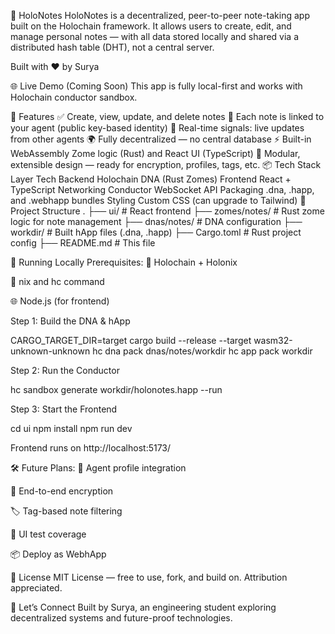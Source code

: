 📝 HoloNotes
HoloNotes is a decentralized, peer-to-peer note-taking app built on the Holochain framework. It allows users to create, edit, and manage personal notes — with all data stored locally and shared via a distributed hash table (DHT), not a central server.

Built with ❤️ by Surya

🌐 Live Demo (Coming Soon)
This app is fully local-first and works with Holochain conductor sandbox.

🚀 Features
✅ Create, view, update, and delete notes
🔐 Each note is linked to your agent (public key-based identity)
📡 Real-time signals: live updates from other agents
🌍 Fully decentralized — no central database
⚡ Built-in WebAssembly Zome logic (Rust) and React UI (TypeScript)
🧩 Modular, extensible design — ready for encryption, profiles, tags, etc.
📦 Tech Stack
Layer	Tech
Backend	Holochain DNA (Rust Zomes)
Frontend	React + TypeScript
Networking	Conductor WebSocket API
Packaging	.dna, .happ, and .webhapp bundles
Styling	Custom CSS (can upgrade to Tailwind)
📁 Project Structure
.
├── ui/              # React frontend
├── zomes/notes/     # Rust zome logic for note management
├── dnas/notes/      # DNA configuration
├── workdir/         # Built hApp files (.dna, .happ)
├── Cargo.toml       # Rust project config
├── README.md        # This file

🧪 Running Locally
Prerequisites:
🧬 Holochain + Holonix

🧱 nix and hc command

🌐 Node.js (for frontend)

Step 1: Build the DNA & hApp

CARGO_TARGET_DIR=target cargo build --release --target wasm32-unknown-unknown hc dna pack dnas/notes/workdir hc app pack workdir

Step 2: Run the Conductor

hc sandbox generate workdir/holonotes.happ --run

Step 3: Start the Frontend

cd ui npm install npm run dev

Frontend runs on http://localhost:5173/

🛠 Future Plans:
👤 Agent profile integration

🔐 End-to-end encryption

🏷️ Tag-based note filtering

🧪 UI test coverage

📦 Deploy as WebhApp

📄 License
MIT License — free to use, fork, and build on. Attribution appreciated.

👋 Let’s Connect
Built by Surya, an engineering student exploring decentralized systems and future-proof technologies.